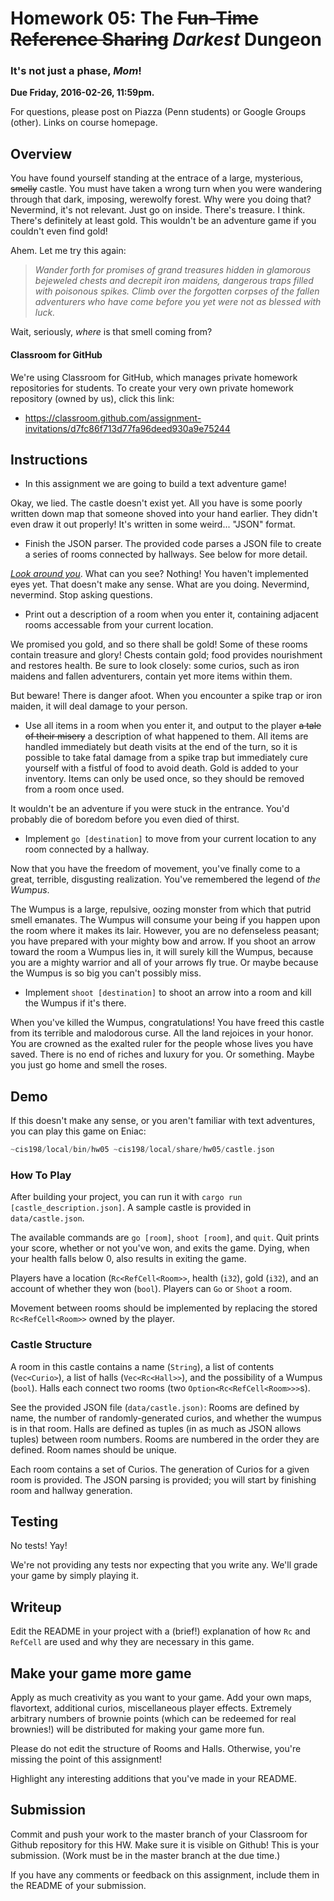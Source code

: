 # Homework 05: The ~~Fun-Time Reference Sharing~~ _Darkest_ Dungeon
### It's not just a phase, _Mom_!

**Due Friday, 2016-02-26, 11:59pm.**

For questions, please post on Piazza (Penn students) or Google Groups (other).
Links on course homepage.

## Overview

You have found yourself standing at the entrace of a large, mysterious,
~~smelly~~ castle. You must have taken a wrong turn when you were wandering
through that dark, imposing, werewolfy forest. Why were you doing that?
Nevermind, it's not relevant. Just go on inside. There's treasure. I think.
There's definitely at least gold. This wouldn't be an adventure game if you
couldn't even find gold!

Ahem. Let me try this again:

> _Wander forth for promises of grand treasures hidden in glamorous bejeweled
chests and decrepit iron maidens, dangerous traps filled with poisonous spikes.
Climb over the forgotten corpses of the fallen adventurers who have come before
you yet were not as blessed with luck._

Wait, seriously, _where_ is that smell coming from?

#### Classroom for GitHub

We're using Classroom for GitHub, which manages private homework repositories
for students. To create your very own private homework repository (owned by
us), click this link:

* https://classroom.github.com/assignment-invitations/d7fc86f713d77fa96deed930a9e75244

## Instructions

- In this assignment we are going to build a text adventure game!

Okay, we lied. The castle doesn't exist yet. All you have is some poorly
written down map that someone shoved into your hand earlier. They didn't even
draw it out properly! It's written in some weird... "JSON" format.

- Finish the JSON parser. The provided code parses a JSON file to create a
  series of rooms connected by hallways. See below for more detail.

[*Look around you*][]. What can you see? Nothing! You haven't implemented eyes
yet. That doesn't make any sense. What are you doing. Nevermind, nevermind. Stop
asking questions.

[*Look around you*]: https://www.youtube.com/watch?v=gaI6kBVyu00

- Print out a description of a room when you enter it, containing  adjacent
  rooms accessable from your current location.

We promised you gold, and so there shall be gold! Some of these rooms contain
treasure and glory! Chests contain gold; food provides nourishment and restores
health. Be sure to look closely: some curios, such as iron maidens and fallen
adventurers, contain yet more items within them.

But beware! There is danger afoot. When you encounter a spike trap or iron
maiden, it will deal damage to your person.

- Use all items in a room when you enter it, and output to the player
  ~~a tale of their misery~~ a description of what happened to them. All items are
  handled immediately but death visits at the end of the turn, so it is possible
  to take fatal damage from a spike trap but immediately cure yourself with a
  fistful of food to avoid death. Gold is added to your inventory. Items can
  only be used once, so they should be removed from a room once used.

It wouldn't be an adventure if you were stuck in the entrance. You'd probably
die of boredom before you even died of thirst.

- Implement `go [destination]` to move from your current location to any
  room connected by a hallway.

Now that you have the freedom of movement, you've finally come to a great,
terrible, disgusting realization. You've remembered the legend of *the Wumpus*.

The Wumpus is a large, repulsive, oozing monster from which that putrid smell
emanates. The Wumpus will consume your being if you happen upon the room where
it makes its lair. However, you are no defenseless peasant; you have prepared
with your mighty bow and arrow. If you shoot an arrow toward the room a Wumpus
lies in, it will surely kill the Wumpus, because you are a mighty warrior and
all of your arrows fly true. Or maybe because the Wumpus is so big you can't
possibly miss.

- Implement `shoot [destination]` to shoot an arrow into a room and kill the
  Wumpus if it's there.

When you've killed the Wumpus, congratulations! You have freed this castle from
its terrible and malodorous curse. All the land rejoices in your honor. You are
crowned as the exalted ruler for the people whose lives you have saved. There is
no end of riches and luxury for you. Or something. Maybe you just go home and
smell the roses.

## Demo

If this doesn't make any sense, or you aren't familiar with text adventures, you
can play this game on Eniac:

```rust
~cis198/local/bin/hw05 ~cis198/local/share/hw05/castle.json
```

### How To Play

After building your project, you can run it with `cargo run
[castle_description.json]`. A sample castle is provided in `data/castle.json`.

The available commands are `go [room]`, `shoot [room]`, and `quit`. Quit prints
your score, whether or not you've won, and exits the game. Dying, when your
health falls below 0, also results in exiting the game.

Players have a location (`Rc<RefCell<Room>>`, health (`i32`), gold (`i32`), and
an account of whether they won (`bool`). Players can `Go` or `Shoot` a room.

Movement between rooms should be implemented by replacing the stored
`Rc<RefCell<Room>>` owned by the player.

### Castle Structure

A room in this castle contains a name (`String`), a list of contents
(`Vec<Curio>`), a list of halls (`Vec<Rc<Hall>>`), and the possibility of a
Wumpus (`bool`). Halls each connect two rooms (two
`Option<Rc<RefCell<Room>>>`s).

See the provided JSON file (`data/castle.json)`: Rooms are defined by name, the
number of randomly-generated curios, and whether the wumpus is in that room.
Halls are defined as tuples (in as much as JSON allows tuples) between room
numbers. Rooms are numbered in the order they are defined. Room names should be
unique.

Each room contains a set of Curios. The generation of Curios for a given room is
provided. The JSON parsing is provided; you will start by finishing room and
hallway generation.


## Testing

No tests! Yay!

We're not providing any tests nor expecting that you write any. We'll grade your
game by simply playing it.

## Writeup

Edit the README in your project with a (brief!) explanation of how `Rc` and
`RefCell` are used and why they are necessary in this game.

## Make your game more game

Apply as much creativity as you want to your game. Add your own maps,
flavortext, additional curios, miscellaneous player effects. Extremely arbitrary
numbers of brownie points (which can be redeemed for real brownies!) will be
distributed for making your game more fun.

Please do not edit the structure of Rooms and Halls. Otherwise, you're missing
the point of this assignment!

Highlight any interesting additions that you've made in your README.

## Submission

Commit and push your work to the master branch of your Classroom for Github
repository for this HW. Make sure it is visible on Github! This is your
submission. (Work must be in the master branch at the due time.)

If you have any comments or feedback on this assignment, include them in the
README of your submission.
